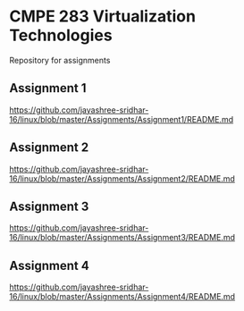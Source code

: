 # CMPE 283 Virtualization Technologies

Repository for assignments

## Assignment 1
https://github.com/jayashree-sridhar-16/linux/blob/master/Assignments/Assignment1/README.md

## Assignment 2
https://github.com/jayashree-sridhar-16/linux/blob/master/Assignments/Assignment2/README.md

## Assignment 3
https://github.com/jayashree-sridhar-16/linux/blob/master/Assignments/Assignment3/README.md

## Assignment 4
https://github.com/jayashree-sridhar-16/linux/blob/master/Assignments/Assignment4/README.md

